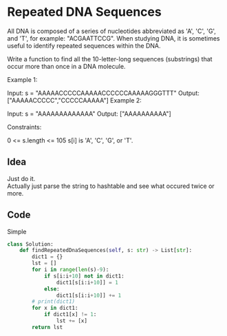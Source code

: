 # Repeated DNA Sequences
All DNA is composed of a series of nucleotides abbreviated as 'A', 'C', 'G', and 'T', for example: "ACGAATTCCG". When studying DNA, it is sometimes useful to identify repeated sequences within the DNA.

Write a function to find all the 10-letter-long sequences (substrings) that occur more than once in a DNA molecule.

 

Example 1:

Input: s = "AAAAACCCCCAAAAACCCCCCAAAAAGGGTTT"
Output: ["AAAAACCCCC","CCCCCAAAAA"]
Example 2:

Input: s = "AAAAAAAAAAAAA"
Output: ["AAAAAAAAAA"]
 

Constraints:

0 <= s.length <= 105
s[i] is 'A', 'C', 'G', or 'T'.<br>

## Idea
Just do it. <br>
Actually just parse the string to hashtable and see what occured twice or more.

## Code
Simple
```python
class Solution:
    def findRepeatedDnaSequences(self, s: str) -> List[str]:
        dict1 = {}
        lst = []
        for i in range(len(s)-9):
            if s[i:i+10] not in dict1:
                dict1[s[i:i+10]] = 1
            else:
                dict1[s[i:i+10]] += 1
        # print(dict1)
        for x in dict1:
            if dict1[x] != 1:
                lst += [x]
        return lst
```